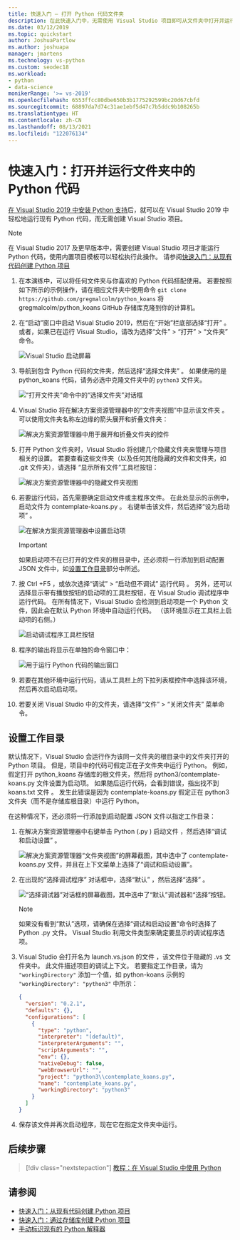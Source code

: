 ```yaml
---
title: 快速入门 — 打开 Python 代码文件夹
description: 在此快速入门中，无需使用 Visual Studio 项目即可从文件夹中打开并运行 Python 代码（仅限 Visual Studio 2019）。
ms.date: 03/12/2019
ms.topic: quickstart
author: JoshuaPartlow
ms.author: joshuapa
manager: jmartens
ms.technology: vs-python
ms.custom: seodec18
ms.workload:
- python
- data-science
monikerRange: '>= vs-2019'
ms.openlocfilehash: 6553ffcc80dbe650b3b1775292599bc20d67cbfd
ms.sourcegitcommit: 68897da7d74c31ae1ebf5d47c7b5ddc9b108265b
ms.translationtype: HT
ms.contentlocale: zh-CN
ms.lasthandoff: 08/13/2021
ms.locfileid: "122076134"
---
```

# <a name="quickstart-open-and-run-python-code-in-a-folder"></a>快速入门：打开并运行文件夹中的 Python 代码

[在 Visual Studio 2019 中安装 Python 支持](installing-python-support-in-visual-studio.md)后，就可以在 Visual Studio 2019 中轻松地运行现有 Python 代码，而无需创建 Visual Studio 项目。

> [!Note]
> 在 Visual Studio 2017 及更早版本中，需要创建 Visual Studio 项目才能运行 Python 代码，使用内置项目模板可以轻松执行此操作。 请参阅[快速入门：从现有代码创建 Python 项目](quickstart-01-python-in-visual-studio-project-from-existing-code.md)

1. 在本演练中，可以将任何文件夹与你喜欢的 Python 代码搭配使用。 若要按照如下所示的示例操作，请在相应文件夹中使用命令 `git clone https://github.com/gregmalcolm/python_koans` 将 gregmalcolm/python_koans GitHub 存储库克隆到你的计算机。

1. 在“启动”窗口中启动 Visual Studio 2019，然后在“开始”栏底部选择“打开”   。 或者，如果已在运行 Visual Studio，请改为选择“文件”   > “打开”   > “文件夹”  命令。

    ![Visual Studio 启动屏幕](media/quickstart-open-folder/01-open-local-folder.png)

1. 导航到包含 Python 代码的文件夹，然后选择“选择文件夹”  。 如果使用的是 python_koans 代码，请务必选中克隆文件夹中的 `python3` 文件夹。

    ![“打开文件夹”命令中的“选择文件夹”对话框](media/quickstart-open-folder/02-select-folder.png)

1. Visual Studio 将在解决方案资源管理器中的“文件夹视图”中显示该文件夹   。 可以使用文件夹名称左边缘的箭头展开和折叠文件夹：

    ![解决方案资源管理器中用于展开和折叠文件夹的控件](media/quickstart-open-folder/03-expand-collapse-folders.png)

1. 打开 Python 文件夹时，Visual Studio 将创建几个隐藏文件夹来管理与项目相关的设置。 若要查看这些文件夹（以及任何其他隐藏的文件和文件夹，如 .git  文件夹），请选择  “显示所有文件”工具栏按钮：

    ![解决方案资源管理器中的隐藏文件夹视图](media/quickstart-open-folder/05-view-hidden-folders.png)

1. 若要运行代码，首先需要确定启动文件或主程序文件。 在此处显示的示例中，启动文件为 contemplate-koans.py  。 右键单击该文件，然后选择“设为启动项”  。

    ![在解决方案资源管理器中设置启动项](media/quickstart-open-folder/06-set-as-startup-item-command.png)

    > [!Important]
    > 如果启动项不在已打开的文件夹的根目录中，还必须将一行添加到启动配置 JSON 文件中，如[设置工作目录](#set-a-working-directory)部分中所述。

1. 按 Ctrl  +F5  ，或依次选择“调试” > “启动但不调试”  运行代码  。 另外，还可以选择显示带有播放按钮的启动项的工具栏按钮，在 Visual Studio 调试程序中运行代码。 在所有情况下，Visual Studio 会检测到启动项是一个 Python 文件，因此会在默认 Python 环境中自动运行代码。 （该环境显示在工具栏上启动项的右侧。）

    ![启动调试程序工具栏按钮](media/quickstart-open-folder/07-start-debug-toolbar.png)

1. 程序的输出将显示在单独的命令窗口中：

    ![用于运行 Python 代码的输出窗口](media/quickstart-open-folder/08-result-window.png)

1. 若要在其他环境中运行代码，请从工具栏上的下拉列表框控件中选择该环境，然后再次启动启动项。

1. 若要关闭 Visual Studio 中的文件夹，请选择“文件”   > “关闭文件夹”  菜单命令。

## <a name="set-a-working-directory"></a>设置工作目录

默认情况下，Visual Studio 会运行作为该同一文件夹的根目录中的文件夹打开的 Python 项目。 但是，项目中的代码可假定正在子文件夹中运行 Python。 例如，假定打开 python_koans 存储库的根文件夹，然后将 python3/contemplate-koans.py  文件设置为启动项。 如果随后运行代码，会看到错误，指出找不到 koans.txt 文件  。 发生此错误是因为 contemplate-koans.py  假定正在 python3  文件夹（而不是存储库根目录）中运行 Python。

在这种情况下，还必须将一行添加到启动配置 JSON 文件以指定工作目录：

1. 在解决方案资源管理器中右键单击 Python (.py  ) 启动文件  ，然后选择“调试和启动设置”  。

    ![解决方案资源管理器“文件夹视图”的屏幕截图，其中选中了 contemplate-koans.py 文件，并且在上下文菜单上选择了“调试和启动设置”。](media/quickstart-open-folder/09-debug-launch-settings-menu-command.png)

1. 在出现的“选择调试程序”  对话框中，选择“默认”  ，然后选择“选择”  。

    ![“选择调试器”对话框的屏幕截图，其中选中了“默认”调试器和“选择”按钮。](media/quickstart-open-folder/10-select-debugger.png)

    > [!Note]
    > 如果没有看到“默认”选项，请确保在选择“调试和启动设置”命令时选择了 Python .py 文件。 Visual Studio 利用文件类型来确定要显示的调试程序选项。

1. Visual Studio 会打开名为 launch.vs.json 的文件  ，该文件位于隐藏的 .vs  文件夹中。 此文件描述项目的调试上下文。 若要指定工作目录，请为 `"workingDirectory"` 添加一个值，如 python-koans 示例的 `"workingDirectory": "python3"` 中所示：

    ```json
    {
      "version": "0.2.1",
      "defaults": {},
      "configurations": [
        {
          "type": "python",
          "interpreter": "(default)",
          "interpreterArguments": "",
          "scriptArguments": "",
          "env": {},
          "nativeDebug": false,
          "webBrowserUrl": "",
          "project": "python3\\contemplate_koans.py",
          "name": "contemplate_koans.py",
          "workingDirectory": "python3"
        }
      ]
    }
    ```

1. 保存该文件并再次启动程序，现在它在指定文件夹中运行。

## <a name="next-steps"></a>后续步骤

> [!div class="nextstepaction"]
> [教程：在 Visual Studio 中使用 Python](tutorial-working-with-python-in-visual-studio-step-01-create-project.md)

## <a name="see-also"></a>请参阅

- [快速入门：从现有代码创建 Python 项目](quickstart-01-python-in-visual-studio-project-from-existing-code.md)
- [快速入门：通过存储库创建 Python 项目](quickstart-03-python-in-visual-studio-project-from-repository.md)
- [手动标识现有的 Python 解释器](managing-python-environments-in-visual-studio.md#manually-identify-an-existing-environment)

